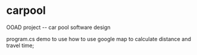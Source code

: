 # carpool
OOAD project -- car pool software design


program.cs  demo to use how to use google map to calculate distance and travel time;
